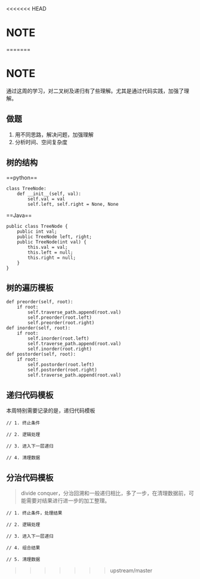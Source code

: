 <<<<<<< HEAD
# NOTE

  

=======
# NOTE

通过这周的学习，对二叉树及递归有了些理解。尤其是通过代码实践，加强了理解。

## 做题

1. 用不同思路，解决问题，加强理解
2. 分析时间、空间复杂度

## 树的结构

==python==

```
class TreeNode:
    def __init__(self, val):
        self.val = val
        self.left, self.right = None, None
```

==Java==

```
public class TreeNode {
    public int val;
    public TreeNode left, right;
    public TreeNode(int val) {
        this.val = val;
        this.left = null;
        this.right = null;
    }
}
```

## 树的遍历模板

```
def preorder(self, root):
    if root:
        self.traverse_path.append(root.val)
        self.preorder(root.left)
        self.preorder(root.right)
def inorder(self, root):
    if root:
        self.inorder(root.left)
        self.traverse_path.append(root.val)
        self.inorder(root.right)
def postorder(self, root):
    if root:
        self.postorder(root.left)
        self.postorder(root.right)
        self.traverse_path.append(root.val)
```

## 递归代码模板

本周特别需要记录的是，递归代码模板

```
// 1. 终止条件

// 2. 逻辑处理

// 3. 进入下一层递归

// 4. 清理数据
```

## 分治代码模板

> divide conquer，分治回溯和一般递归相比，多了一步，在清理数据前，可能需要对结果进行进一步的加工整理。

```
// 1. 终止条件，处理结果

// 2. 逻辑处理

// 3. 进入下一层递归

// 4. 组合结果

// 5. 清理数据
```
>>>>>>> upstream/master
